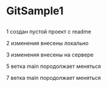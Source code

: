 # GitSample1

## 

  1 создан пустой проект с readme
  
  2 изменения внесены локально
  
  3 изменения внесены на сервере

  5 ветка main породолжает меняться

  7 ветка main породолжает меняться